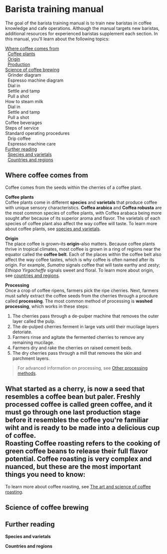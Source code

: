 # Barista training manual  
The goal of the barista training manual is to train new baristas in coffee knowledge and cafe operations. Although the manual targets new baristas, additional resources for experienced baristas supplement each section. In this manual, you'll learn about the following topics: 

[Where coffee comes from](#where-coffee-comes-from)<br>           <!--Use HTML to format collapsable table of contents-->
&nbsp; <a href="#coffee-plants">Coffee plants</a><br>
&nbsp; <a href="#origin">Origin</a><br>
&nbsp; <a href="#production">Production</a><br>
[Science of coffee brewing](#science-of-coffee-brewing)<br> 
&nbsp; Grinder diagram<br>
&nbsp; Espresso machine diagram<br>
&nbsp; Dial in<br>
&nbsp; Settle and tamp<br>
&nbsp; Pull a shot<br>
How to steam milk<br>
&nbsp; Dial in<br>
&nbsp; Settle and tamp<br>
&nbsp; Pull a shot<br>
Coffee beverages<br> 
Steps of service<br>
Standard operating procedures<br> 
&nbsp; Drip coffee<br>
&nbsp; Espresso machine care<br>
[Further reading](#further-reading)<br>
&nbsp; <a href="#species-and-varietals">Species and varietals</a><br> 
&nbsp; <a href="#countries-and-regions">Countries and regions</a><br>

## Where coffee comes from 
Coffee comes from the seeds within the cherries of a coffee plant. 

<!--Add isolated image titled "Diagram of coffee plant anatomy" here-->

<a name="coffee-plants">**Coffee plants**</a><br> 
Coffee plants come in different **species** and **varietals** that produce coffee with unique sensory characteristics. **Coffea arabica** and **Coffea robusta** are the most common species of coffee plants, with Coffea arabaca being more sought after because of its superior aroma and flavor. The varietals of each species of coffee plant also affect the way coffee will taste. To learn more about coffee plants, see <a href="#species-and-varietals">species and varietals</a>. 

<a name="origin">**Origin**</a><br>
The place coffee is grown–its **origin**–also matters. Because coffee plants thrive in tropical climates, most coffee is grown in a ring of regions near the equator called the **coffee belt**. Each of the places within the coffee belt also affect the way coffee tastes, which is why coffee is often named after its origin. For example, *Sumatra* signals coffee that will taste earthy and zesty; *Ethiopa Yirgacheffe* signals sweet and floral. To learn more about origin, see <a href="#countries-and-regions">countries and regions</a>.

<!--Add isolated image titled "The coffee belt" here--> 

<a name="production">**Processing**</a><br>
Once a crop of coffee ripens, farmers pick the ripe cherries. Next, farmers must safely extract the coffee seeds from the cherries through a procdure called **processing**. The most common method of processing is **washed processing**, which works in these steps:  
1. The cherries pass through a de-pulper machine that removes the outer layer called the pulp.
2. The de-pulped cherries ferment in large vats until their mucilage layers detoriate.
3. Farmers rinse and agitate the fermented cherries to remove any remaining mucilage. 
4. Farmers dry and rake the cherries on raised cement beds.
5. The dry cherries pass through a mill that removes the skin and parchment layers. 
>For advanced information on processing, see [Other processing methods]().

What started as a cherry, is now a seed that resembles a coffee bean but paler. Freshly processed coffee is called green coffee, and it must go through one last production stage before it resembles the coffee you're familiar wiht and is ready to be made into a delicious cup of coffee.  
**Roasting**
Coffee roasting refers to the cooking of green coffee beans to release their full flavor potential. Coffee roasting is very complex and nuanced, but these are the most important things you need to know: 
-
To learn more about coffee roasting, see [The art and science of coffee roasting](). 
## Science of coffee brewing  

## Further reading 
<a name="species-and-varietals">**Species and varietals**</a>

<a name="countries-and-regions">**Countries and regions**</a> 
